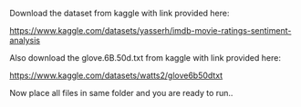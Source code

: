 Download the dataset from kaggle with link provided here:


https://www.kaggle.com/datasets/yasserh/imdb-movie-ratings-sentiment-analysis


Also download the glove.6B.50d.txt from kaggle with link provided here:

https://www.kaggle.com/datasets/watts2/glove6b50dtxt

Now place all files in same folder and you are ready to run..
